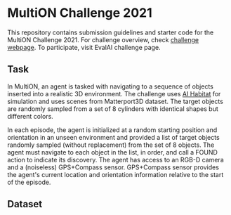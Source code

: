 # MultiON Challenge 2021

This repository contains submission guidelines and starter code for the MultiON Challenge 2021. For challenge overview, check [challenge webpage](http://aspis.cmpt.sfu.ca/projects/multion/). To participate, visit EvalAI challenge page.

## Task

In MultiON, an agent is tasked with navigating to a sequence of objects inserted into a realistic 3D environment. The challenge uses [AI Habitat](https://aihabitat.org/) for simulation and uses scenes from Matterport3D dataset. The target objects are randomly sampled from a set of 8 cylinders with identical shapes but different colors. 

In each episode, the agent is initialized at a random starting position and orientation in an unseen environment and provided a 
list of target objects randomly sampled (without replacement) from the set of 8 objects. The agent must navigate to each object in the list, in order, and call a FOUND action to indicate its discovery. The agent has access to an RGB-D camera and a (noiseless) GPS+Compass sensor. GPS+Compass sensor provides the agent's current location and orientation information relative to the start of the episode.

## Dataset
